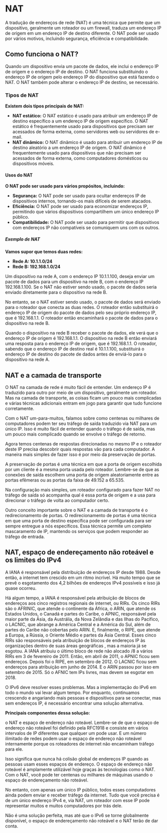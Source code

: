 # NAT

A tradução de endereços de rede (NAT) é uma técnica que permite que um dispositivo, geralmente um roteador ou um firewall, traduza um endereço IP de origem em um endereço IP de destino diferente. O NAT pode ser usado por vários motivos, incluindo segurança, eficiência e compatibilidade.

## Como funciona o NAT?

Quando um dispositivo envia um pacote de dados, ele inclui o endereço IP de origem e o endereço IP de destino. O NAT funciona substituindo o endereço IP de origem pelo endereço IP do dispositivo que está fazendo o NAT. O NAT também pode alterar o endereço IP de destino, se necessário.

### Tipos de NAT

**Existem dois tipos principais de NAT:**

- **NAT estático:** O NAT estático é usado para atribuir um endereço IP de destino específico a um endereço IP de origem específico. O NAT estático é frequentemente usado para dispositivos que precisam ser acessados ​​de forma externa, como servidores web ou servidores de e-mail.
- **NAT dinâmico:** O NAT dinâmico é usado para atribuir um endereço IP de destino aleatório a um endereço IP de origem. O NAT dinâmico é frequentemente usado para dispositivos que não precisam ser acessados ​​de forma externa, como computadores domésticos ou dispositivos móveis.

#### Usos do NAT

**O NAT pode ser usado para vários propósitos, incluindo:**

- **Segurança:** O NAT pode ser usado para ocultar endereços IP de dispositivos internos, tornando-os mais difíceis de serem atacados.
- **Eficiência:** O NAT pode ser usado para economizar endereços IP, permitindo que vários dispositivos compartilhem um único endereço IP público.
- **Compatibilidade:** O NAT pode ser usado para permitir que dispositivos com endereços IP não compatíveis se comuniquem uns com os outros.

##### Exemplo de NAT

**Vamos supor que temos duas redes:**

- **Rede A: 10.1.1.0/24**
- **Rede B: 192.168.1.0/24**

Um dispositivo na rede A, com o endereço IP 10.1.1.100, deseja enviar um pacote de dados para um dispositivo na rede B, com o endereço IP 192.168.1.100. Se o NAT não estiver sendo usado, o pacote de dados seria enviado diretamente para o dispositivo na rede B.

No entanto, se o NAT estiver sendo usado, o pacote de dados será enviado para o roteador que conecta as duas redes. O roteador então substituirá o endereço IP de origem do pacote de dados pelo seu próprio endereço IP, que é 192.168.1.1. O roteador então encaminhará o pacote de dados para o dispositivo na rede B.

Quando o dispositivo na rede B receber o pacote de dados, ele verá que o endereço IP de origem é 192.168.1.1. O dispositivo na rede B então enviará uma resposta para o endereço IP de origem, que é 192.168.1.1. O roteador, sabendo que o endereço IP de destino real é 10.1.1.100, substituirá o endereço IP de destino do pacote de dados antes de enviá-lo para o dispositivo na rede A.

## NAT e a camada de transporte

O NAT na camada de rede é muito fácil de entender. Um endereço IP é traduzido para outro por meio de um dispositivo, geralmente um roteador.
Mas na camada de transporte, as coisas ficam um pouco mais complicadas e várias técnicas adicionais entram em jogo para garantir que tudo funcione corretamente.

Com o NAT um-para-muitos, falamos sobre como centenas ou milhares de computadores podem ter seu tráfego de saída traduzido via NAT para um único IP. Isso é muito fácil de entender quando o tráfego é de saída, mas um pouco mais complicado quando se envolve o tráfego de retorno.

Agora temos centenas de respostas direcionadas no mesmo IP e o roteador deste IP precisa descobrir quais respostas vão para cada computador. A maneira mais simples de fazer isso é por meio da preservação de portas.

A preservação de portas é uma técnica em que a porta de origem escolhida por um cliente é a mesma porta usada pelo roteador. Lembre-se de que as conexões de saída escolhem uma porta de origem aleatoriamente entre as portas efêmeras ou as portas da faixa de 49.152 a 65.535.

Na configuração mais simples, um roteador configurado para fazer NAT no tráfego de saída só acompanha qual é essa porta de origem e a usa para direcionar o tráfego de volta ao computador certo.

Outro conceito importante sobre o NAT e a camada de transporte é o redirecionamento de portas. O redirecionamento de portas é uma técnica em que uma porta de destino específica pode ser configurada para ser sempre entregue a nós específicos. Essa técnica permite um completo mascaramento de IP, mantendo os serviços que podem responder ao tráfego de entrada.

## NAT, espaço de endereçamento não roteável e os limites do IPv4

A IANA é responsável pela distribuição de endereços IP desde 1988. Desde então, a internet tem crescido em um ritmo incrível. Há muito tempo que se prevê o esgotamento dos 4,2 bilhões de endereços IPv4 possíveis e isso já quase ocorreu.

Há algum tempo, a IANA é responsável pela atribuição de blocos de endereços aos cinco registros regionais de internet, ou RIRs. Os cinco RIRs são o AFRINIC, que atende o continente da África, o ARIN, que atende os Estados Unidos, o Canadá e partes do Caribe, o APNIC, responsável pela maior parte da Ásia, da Austrália, da Nova Zelândia e das Ilhas do Pacífico, o LACNIC, que abrange a América Central e a América do Sul, além de partes do Caribe não cobertas pelo ARIN. E, finalmente, o RIPE, que atende a Europa, a Rússia, o Oriente Médio e partes da Ásia Central. Esses cinco RIRs são responsáveis pela atribuição de blocos de endereços IP às organizações dentro de suas áreas geográficas , mas a maioria já se esgotou. A IANA atribuiu o último bloco de rede não alocado /8 a vários RIRs em 3 de fevereiro de 2011. Então, em abril de 2011, o APNIC ficou sem endereços. Depois foi o RIPE, em setembro de 2012. O LACNIC ficou sem endereços para atribuição em junho de 2014. E o ARIN passou por isso em setembro de 2015. Só o AFNIC tem IPs livres, mas devem se esgotar em 2018.

O IPv6 deve resolver esses problemas. Mas a implementação do IPv6 em todo o mundo vai levar algum tempo. Por enquanto, continuamos crescendo e angariando mais pessoas e dispositivos para se conectar, mas sem endereços IP, é necessário encontrar uma solução alternativa.

**Principais componentes dessa solução:**

o NAT e espaço de endereço não roteável. Lembre-se de que o espaço de endereço não roteável foi definido pela RFC1918 e consiste em vários intervalos de IP diferentes que qualquer um pode usar. E um número ilimitado de redes podem usar o espaço de endereço não roteável internamente porque os roteadores de internet não encaminham tráfego para ele.

Isso significa que nunca há colisão global de endereços IP quando as pessoas usam esses espaços de endereço. O espaço de endereço não roteável é amplamente utilizável hoje graças às tecnologias como o NAT. Com o NAT, você pode ter centenas ou milhares de máquinas usando o espaço de endereçamento não roteável.

No entanto, com apenas um único IP público, todos esses computadores ainda podem enviar e receber tráfego da internet. Tudo que você precisa é de um único endereço IPv4 e, via NAT, um roteador com esse IP pode representar muitos e muitos computadores por trás dele.

Não é uma solução perfeita, mas até que o IPv6 se torne globalmente disponível, o espaço de endereçamento não roteável e o NAT terão de dar conta.
